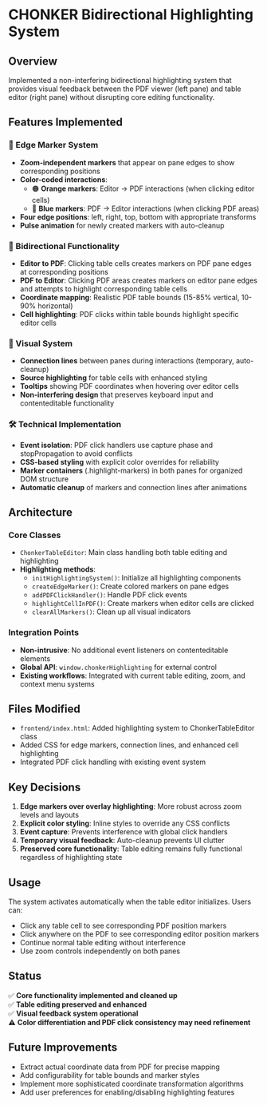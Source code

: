 # CHONKER Bidirectional Highlighting System

## Overview
Implemented a non-interfering bidirectional highlighting system that provides visual feedback between the PDF viewer (left pane) and table editor (right pane) without disrupting core editing functionality.

## Features Implemented

### 🎯 Edge Marker System
- **Zoom-independent markers** that appear on pane edges to show corresponding positions
- **Color-coded interactions**:
  - 🟠 **Orange markers**: Editor → PDF interactions (when clicking editor cells)
  - 🔵 **Blue markers**: PDF → Editor interactions (when clicking PDF areas)
- **Four edge positions**: left, right, top, bottom with appropriate transforms
- **Pulse animation** for newly created markers with auto-cleanup

### 🔗 Bidirectional Functionality
- **Editor to PDF**: Clicking table cells creates markers on PDF pane edges at corresponding positions
- **PDF to Editor**: Clicking PDF areas creates markers on editor pane edges and attempts to highlight corresponding table cells
- **Coordinate mapping**: Realistic PDF table bounds (15-85% vertical, 10-90% horizontal)
- **Cell highlighting**: PDF clicks within table bounds highlight specific editor cells

### 🎨 Visual System
- **Connection lines** between panes during interactions (temporary, auto-cleanup)
- **Source highlighting** for table cells with enhanced styling
- **Tooltips** showing PDF coordinates when hovering over editor cells
- **Non-interfering design** that preserves keyboard input and contenteditable functionality

### 🛠️ Technical Implementation
- **Event isolation**: PDF click handlers use capture phase and stopPropagation to avoid conflicts
- **CSS-based styling** with explicit color overrides for reliability
- **Marker containers** (.highlight-markers) in both panes for organized DOM structure
- **Automatic cleanup** of markers and connection lines after animations

## Architecture

### Core Classes
- `ChonkerTableEditor`: Main class handling both table editing and highlighting
- **Highlighting methods**:
  - `initHighlightingSystem()`: Initialize all highlighting components
  - `createEdgeMarker()`: Create colored markers on pane edges
  - `addPDFClickHandler()`: Handle PDF click events
  - `highlightCellInPDF()`: Create markers when editor cells are clicked
  - `clearAllMarkers()`: Clean up all visual indicators

### Integration Points
- **Non-intrusive**: No additional event listeners on contenteditable elements
- **Global API**: `window.chonkerHighlighting` for external control
- **Existing workflows**: Integrated with current table editing, zoom, and context menu systems

## Files Modified
- `frontend/index.html`: Added highlighting system to ChonkerTableEditor class
- Added CSS for edge markers, connection lines, and enhanced cell highlighting
- Integrated PDF click handling with existing event system

## Key Decisions
1. **Edge markers over overlay highlighting**: More robust across zoom levels and layouts
2. **Explicit color styling**: Inline styles to override any CSS conflicts
3. **Event capture**: Prevents interference with global click handlers
4. **Temporary visual feedback**: Auto-cleanup prevents UI clutter
5. **Preserved core functionality**: Table editing remains fully functional regardless of highlighting state

## Usage
The system activates automatically when the table editor initializes. Users can:
- Click any table cell to see corresponding PDF position markers
- Click anywhere on the PDF to see corresponding editor position markers
- Continue normal table editing without interference
- Use zoom controls independently on both panes

## Status
✅ **Core functionality implemented and cleaned up**  
✅ **Table editing preserved and enhanced**  
✅ **Visual feedback system operational**  
⚠️ **Color differentiation and PDF click consistency may need refinement**

## Future Improvements
- Extract actual coordinate data from PDF for precise mapping
- Add configurability for table bounds and marker styles  
- Implement more sophisticated coordinate transformation algorithms
- Add user preferences for enabling/disabling highlighting features
